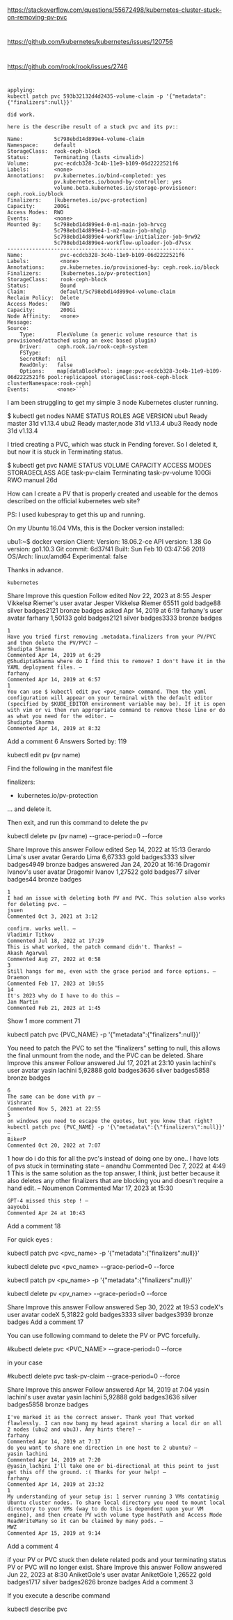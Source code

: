
##
#
https://stackoverflow.com/questions/55672498/kubernetes-cluster-stuck-on-removing-pv-pvc
#
https://github.com/kubernetes/kubernetes/issues/120756
#
https://github.com/rook/rook/issues/2746
#
##


```
applying:
kubectl patch pvc 593b32132d4d2435-volume-claim -p '{"metadata":{"finalizers":null}}'

did work.

here is the describe result of a stuck pvc and its pv::

Name:          5c798ebd14d899e4-volume-claim
Namespace:     default
StorageClass:  rook-ceph-block
Status:        Terminating (lasts <invalid>)
Volume:        pvc-ecdcb328-3c4b-11e9-b109-06d2222521f6
Labels:        <none>
Annotations:   pv.kubernetes.io/bind-completed: yes
               pv.kubernetes.io/bound-by-controller: yes
               volume.beta.kubernetes.io/storage-provisioner: ceph.rook.io/block
Finalizers:    [kubernetes.io/pvc-protection]
Capacity:      200Gi
Access Modes:  RWO
Events:        <none>
Mounted By:    5c798ebd14d899e4-0-m1-main-job-hrvcg
               5c798ebd14d899e4-1-m2-main-job-nhqlp
               5c798ebd14d899e4-workflow-initializer-job-9rw92
               5c798ebd14d899e4-workflow-uploader-job-d7vsx
------------------------------------------------------------
Name:            pvc-ecdcb328-3c4b-11e9-b109-06d2222521f6
Labels:          <none>
Annotations:     pv.kubernetes.io/provisioned-by: ceph.rook.io/block
Finalizers:      [kubernetes.io/pv-protection]
StorageClass:    rook-ceph-block
Status:          Bound
Claim:           default/5c798ebd14d899e4-volume-claim
Reclaim Policy:  Delete
Access Modes:    RWO
Capacity:        200Gi
Node Affinity:   <none>
Message:
Source:
    Type:       FlexVolume (a generic volume resource that is provisioned/attached using an exec based plugin)
    Driver:     ceph.rook.io/rook-ceph-system
    FSType:
    SecretRef:  nil
    ReadOnly:   false
    Options:    map[dataBlockPool: image:pvc-ecdcb328-3c4b-11e9-b109-06d2222521f6 pool:replicapool storageClass:rook-ceph-block clusterNamespace:rook-ceph]
Events:         <none>```

```

I am been struggling to get my simple 3 node Kubernetes cluster running.

$ kubectl get nodes                                                                                    NAME   STATUS   ROLES         AGE   VERSION
ubu1   Ready    master        31d   v1.13.4
ubu2   Ready    master,node   31d   v1.13.4
ubu3   Ready    node          31d   v1.13.4

I tried creating a PVC, which was stuck in Pending forever. So I deleted it, but now it is stuck in Terminating status.

$ kubectl get pvc
NAME                        STATUS        VOLUME           CAPACITY   ACCESS MODES   STORAGECLASS      AGE
task-pv-claim               Terminating   task-pv-volume   100Gi      RWO            manual            26d

How can I create a PV that is properly created and useable for the demos described on the official kubernetes web site?

PS: I used kubespray to get this up and running.

On my Ubuntu 16.04 VMs, this is the Docker version installed:

ubu1:~$ docker version
Client:
 Version:           18.06.2-ce
 API version:       1.38
 Go version:        go1.10.3
 Git commit:        6d37f41
 Built:             Sun Feb 10 03:47:56 2019
 OS/Arch:           linux/amd64
 Experimental:      false

Thanks in advance.

    kubernetes

Share
Improve this question
Follow
edited Nov 22, 2023 at 8:55
Jesper Vikkelsø Riemer's user avatar
Jesper Vikkelsø Riemer
65511 gold badge88 silver badges2121 bronze badges
asked Apr 14, 2019 at 6:19
farhany's user avatar
farhany
1,50133 gold badges2121 silver badges3333 bronze badges

    1
    Have you tried first removing .metadata.finalizers from your PV/PVC and then delete the PV/PVC? – 
    Shudipta Sharma
    Commented Apr 14, 2019 at 6:29
    @ShudiptaSharma where do I find this to remove? I don't have it in the YAML deployment files. – 
    farhany
    Commented Apr 14, 2019 at 6:57
    1
    You can use $ kubectl edit pvc <pvc_name> command. Then the yaml configuration will appear on your terminal with the default editor (specified by $KUBE_EDITOR environment variable may be). If it is open with vim or vi then run appropriate command to remove those line or do as what you need for the editor. – 
    Shudipta Sharma
    Commented Apr 14, 2019 at 8:32

Add a comment
6 Answers
Sorted by:
119

kubectl edit pv (pv name)

Find the following in the manifest file

finalizers:
  -  kubernetes.io/pv-protection

... and delete it.

Then exit, and run this command to delete the pv

kubectl delete pv (pv name) --grace-period=0 --force

Share
Improve this answer
Follow
edited Sep 14, 2022 at 15:13
Gerardo Lima's user avatar
Gerardo Lima
6,67333 gold badges3333 silver badges4949 bronze badges
answered Jan 24, 2020 at 16:16
Dragomir Ivanov's user avatar
Dragomir Ivanov
1,27522 gold badges77 silver badges44 bronze badges

    1
    I had an issue with deleting both PV and PVC. This solution also works for deleting pvc. – 
    jsuen
    Commented Oct 3, 2021 at 3:12 

    confirm. works well. – 
    Vladimir Titkov
    Commented Jul 18, 2022 at 17:29
    This is what worked, the patch command didn't. Thanks! – 
    Akash Agarwal
    Commented Aug 27, 2022 at 0:58
    3
    Still hangs for me, even with the grace period and force options. – 
    Draemon
    Commented Feb 17, 2023 at 10:55
    14
    It's 2023 why do I have to do this – 
    Jan Martin
    Commented Feb 21, 2023 at 1:45

Show 1 more comment
71

kubectl patch pvc {PVC_NAME} -p '{"metadata":{"finalizers":null}}'

You need to patch the PVC to set the “finalizers” setting to null, this allows the final unmount from the node, and the PVC can be deleted.
Share
Improve this answer
Follow
answered Jul 17, 2021 at 23:10
yasin lachini's user avatar
yasin lachini
5,92888 gold badges3636 silver badges5858 bronze badges

    6
    The same can be done with pv – 
    Vishrant
    Commented Nov 5, 2021 at 22:55
    5
    on windows you need to escape the quotes, but you knew that right? kubectl patch pvc {PVC_NAME} -p '{\"metadata\":{\"finalizers\":null}}' – 
    BikerP
    Commented Oct 20, 2022 at 7:07 

1
how do i do this for all the pvc's instead of doing one by one.. I have lots of pvs stuck in terminating state – 
anandhu
Commented Dec 7, 2022 at 4:49
1
This is the same solution as the top answer, I think, just better because it also deletes any other finalizers that are blocking you and doesn't require a hand edit. – 
Noumenon
Commented Mar 17, 2023 at 15:30

    GPT-4 missed this step ! – 
    aayoubi
    Commented Apr 24 at 10:43

Add a comment
18

For quick eyes :

kubectl patch pvc <pvc_name> -p '{"metadata":{"finalizers":null}}'

kubectl delete pvc <pvc_name> --grace-period=0 --force 

kubectl patch pv <pv_name> -p '{"metadata":{"finalizers":null}}'

kubectl delete pv <pv_name> --grace-period=0 --force 

Share
Improve this answer
Follow
answered Sep 30, 2022 at 19:53
codeX's user avatar
codeX
5,31822 gold badges3333 silver badges3939 bronze badges
Add a comment
17

You can use following command to delete the PV or PVC forcefully.

#kubectl delete pvc <PVC_NAME> --grace-period=0 --force 

in your case

#kubectl delete pvc task-pv-claim  --grace-period=0 --force 

Share
Improve this answer
Follow
answered Apr 14, 2019 at 7:04
yasin lachini's user avatar
yasin lachini
5,92888 gold badges3636 silver badges5858 bronze badges

    I've marked it as the correct answer. Thank you! That worked flawlessly. I can now bang my head against sharing a local dir on all 2 nodes (ubu2 and ubu3). Any hints there? – 
    farhany
    Commented Apr 14, 2019 at 7:17
    do you want to share one direction in one host to 2 ubuntu? – 
    yasin lachini
    Commented Apr 14, 2019 at 7:20
    @yasin_lachini I'll take one or bi-directional at this point to just get this off the ground. :( Thanks for your help! – 
    farhany
    Commented Apr 14, 2019 at 23:32
    1
    My understanding of your setup is: 1 server running 3 VMs contatinig Ubuntu cluster nodes. To share local directory you need to mount local directory to your VMs (way to do this is dependent upon your VM engine), and then create PV with volume type hostPath and Access Mode ReadWriteMany so it can be claimed by many pods. – 
    MWZ
    Commented Apr 15, 2019 at 9:14

Add a comment
4

if your PV or PVC stuck then delete related pods and your terminating status PV or PVC will no longer exist.
Share
Improve this answer
Follow
answered Jun 22, 2023 at 8:30
AniketGole's user avatar
AniketGole
1,26522 gold badges1717 silver badges2626 bronze badges
Add a comment
3

If you execute a describe command

kubectl describe pvc <pvcname>

